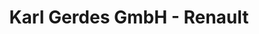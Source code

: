 ---
title: "Karl Gerdes GmbH - Renault"
url: /oldenburg/karl-gerdes-gmbh-renault/
shop: Autohaus
---